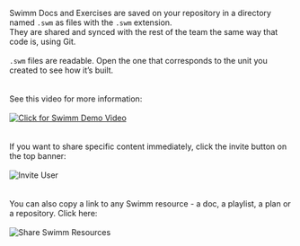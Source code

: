 Swimm Docs and Exercises are saved on your repository in a directory named `.swm` as files with the `.swm` extension. </br> They are shared and synced with the rest of the team the same way that code is, using Git.
</br> </br>
`.swm` files are readable. Open the one that corresponds to the unit you created to see how it’s built.
</br> </br> </br>
See this video for more information:
</br> </br>
[![Click for Swimm Demo Video](https://github.com/swimmio/public/blob/master/screenshots/demo6.png?raw=true)](https://youtu.be/ss86XuP3RF8)
</br> </br> </br>
If you want to share specific content immediately, click the invite button on the top banner:
</br> </br>
![Invite User](https://github.com/swimmio/public/blob/master/screenshots/invite.png?raw=true)
</br> </br> </br>
You can also copy a link to any Swimm resource - a doc, a playlist, a plan or a repository. Click here:
</br> </br>
![Share Swimm Resources](https://github.com/swimmio/public/blob/master/screenshots/share.png?raw=true)
</br> </br> </br>
